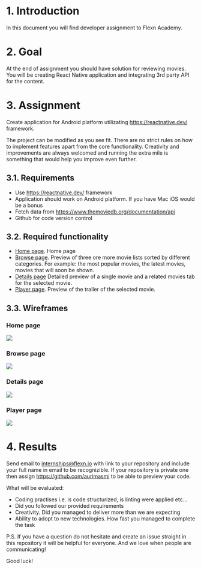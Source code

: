 # 1. Introduction

In this document you will find developer assignment to Flexn Academy. 

# 2. Goal

At the end of assignment you should have solution for reviewing movies. You will be creating React Native application and integrating 3rd party API for the content.

# 3. Assignment

Create application for Android platform utilizating https://reactnative.dev/ framework.

The project can be modified as you see fit. There are no strict rules on how to implement features apart from the core functionality. Creativity and improvements are always welcomed and running the extra mile is something that would help you improve even further.

## 3.1. Requirements

* Use https://reactnative.dev/ framework
* Application should work on Android platform. If you have Mac iOS would be a bonus
* Fetch data from https://www.themoviedb.org/documentation/api
* Github for code version control

## 3.2. Required functionality

* [Home page](#home-page). Home page
* [Browse page](#browse-page). Preview of three ore more movie lists sorted by different categories. For example: the most popular movies, the latest movies, movies that will soon be shown.
* [Details page](#details-page) Detailed preview of a single movie and a related movies tab for the selected movie.
* [Player page](#player-page). Preview of the trailer of the selected movie.

## 3.3. Wireframes

### Home page

![](./assets/wireframes/home.png)

### Browse page

![](./assets/wireframes/browse.png)


### Details page

![](./assets/wireframes/details.png)

### Player page

![](./assets/wireframes/player.png)

# 4. Results

Send email to internships@flexn.io with link to your repository and include your full name in email to be recognizible. If your repository is private one then assign https://github.com/aurimasmi to be able to preview your code.

What will be evaluated:
* Coding practises i.e. is code structurized, is linting were applied etc...
* Did you followed our provided requirements
* Creativity. Did you managed to deliver more than we are expecting
* Ability to adopt to new technologies. How fast you managed to complete the task

P.S. If you have a question do not hesitate and create an issue straight in this repository it will be helpful for everyone. And we love when people are communicating!

Good luck!